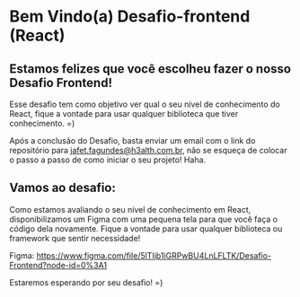 # Bem Vindo(a) Desafio-frontend (React)

## Estamos felizes que você escolheu fazer o nosso Desafio Frontend!

Esse desafio tem como objetivo ver qual o seu nível de conhecimento do React, fique a vontade para usar qualquer biblioteca que tiver conhecimento. =)

Após a conclusão do Desafio, basta enviar um email com o link do repositório para jafet.fagundes@h3alth.com.br, não se esqueça de colocar o passo a passo de como iniciar o seu projeto! Haha.

## Vamos ao desafio:

Como estamos avaliando o seu nível de conhecimento em React, disponibilizamos um Figma com uma pequena tela para que você faça o código dela novamente. Fique a vontade para usar qualquer biblioteca ou framework que sentir necessidade! 

Figma: https://www.figma.com/file/5lTIjb1iGRPwBU4LnLFLTK/Desafio-Frontend?node-id=0%3A1

Estaremos esperando por seu desafio! =)
